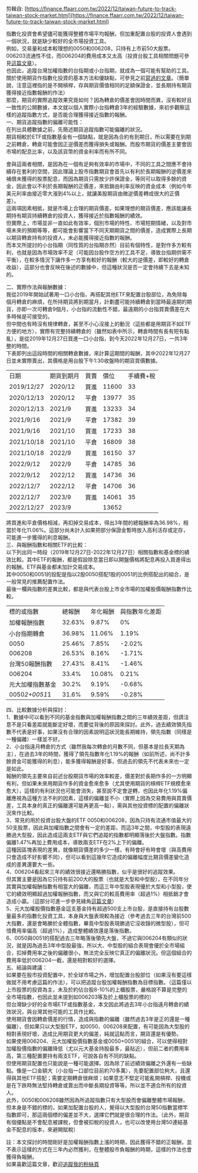 剪輯自: [https://finance.ffaarr.com.tw/2022/12/taiwan-future-to-track-taiwan-stock-market.html](https://finance.ffaarr.com.tw/2022/12/taiwan-future-to-track-taiwan-stock-market.html)


指數化投資會希望儘可能獲得整體市場平均報酬，但加重配置台股的投資人會遇到一個狀況，就是缺少較好的全市場投資工具。  
例如，交易量和成本較理想的0050和006208，只持有上市前50大股票。006203流通性不佳，而006204的費用成本又太高（投資台股工具相關問題可參見[這篇文章](https://finance.ffaarr.com.tw/2019/03/taiwan-stock-index-etf.html)）。  
也因此，追蹤台灣加權指數的台指期或小台指期，就成為一個可能有幫助的工具。關於使用期貨作指數化投資的基本方法和優缺點，可參見之前[寫過的文章](https://www.facebook.com/StockVivaTaiwan/posts/380424646811024)。（簡單說，注意這裡指的是不開槓桿，存與期貨價值相同的足額保證金，並長期持有期貨獲得接近指數報酬的作法）  
那麼，期貨的實際追蹤效果究竟如何？因為轉倉的價差會因時間而異，沒有較好且一致性的公開數據，本文就以個人實際小台指轉倉3年的經驗數據，來初步觀察這樣的追蹤指數方式，是否能合理獲得接近指數的報酬。  
一、期貨追蹤指數的偏離可能性：  
在列出具體數據之前，先簡述期貨追蹤指數可能偏離的狀況。  
期貨相較於ETF或指數基金有一個缺點，就是因為合約有到期日，所以需要在到期之前轉倉，轉倉可能會因正逆價差而獲得損失或報酬。而股市期貨的價差主要會因市場的配息比率，以及該貨幣的資金利率而有所不同。
 
會與這兩者相關，是因為在一個有足夠有效率的市場中，不同的工具之間應不會持續存在套利的空間，因此理論上股市指數期貨會首先以有利於長期報酬的逆價差來補償未獲得的股票配息，而因為期貨只需放少許保證金，等同可以取得多餘的資金，因此會以不利於長期報酬的正價差，來抵銷由利率反映的資金成本（例如今年美元利率由接近零大漲到4%以上，就讓美股期貨由微逆價差轉成很大的正價差）。  
這兩項因素相抵，就是市場上合理的期貨價差。如果理想的期貨價差，應該能讓長期持有期貨持續轉倉的投資人，獲得接近於指數報酬的績效。  
但實際上，市場並非一直如此有效率，個別市場的特性、市場短期情緒，以及對市場未來的預期等等，都可能會影響當下不同天期期貨之間的價差，造成實際上長期以期貨轉倉持有的投資人，未必能獲得接近指數的報酬。  
而本文所提討的小台指期（同性質的台指期亦然）目前有個特性，是對作多方較有利，也就是因為市場效率不足（可能因台股作空方的工具不足，導致台指期供需不平衡），在較多情況下讓作多一方享有較好的報酬（較大的逆價差，即較好的轉倉收益），這部分也會反映在後述的數據中，但這種狀況是否一定會持續下去是未知的。
 
二、實際作法與報酬數據：  
我從2019年開始試著用一口小台指，再搭配其他ETF來配置台股部位，為免除每個月轉倉的麻煩，在所持期貨將到期當月，計劃盡可能持續轉倉到當時最遠期的期貨，亦即一次可轉倉9個月，小台指的流動性不錯，最遠期的小台指買賣價差在大多時候是可接受的。  
但中間也有時沒有規律轉倉，甚至不小心沒接上的動況（這些都是用期貨不如ETF方便的地方），實際有完整持續轉倉的（雖然如表中所示，轉倉時間有長有短有點亂），是從2019年12月27日買進一口小台指，到今天2022年12月27日，一共3年整的時間。  
下表即列出這段時間的相關轉倉數據，來計算這期間的報酬，其中2022年12月27日並未實際賣出，其價格是用台股下午1:30收盤時的期貨買價數據。

|   |   |   |   |   |
|---|---|---|---|---|
|日期|期貨到期月|買賣|價位|手續費+稅|
|2019/12/27|2020/12|買進|11600|33|
|2020/12/13|2020/12|平倉|13977|35|
|2020/12/13|2021/9|買進|13233|34|
|2021/9/16|2021/9|平倉|17382|39|
|2021/9/16|2021/10|買進|17233|38|
|2021/10/18|2021/10|平倉|16809|38|
|2021/10/18|2022/9|買進|16150|37|
|2022/9/12|2022/9|平倉|14785|36|
|2022/9/12|2022/12|買進|14736|36|
|2022/12/7|2022/12|平倉|14706|36|
|2022/12/7|2023/9|買進|14061|35|
|2022/12/27|2023/9||13652||

將買進和平倉價格相減，再扣掉交易成本，得出3年間的總報酬率為36.98%，相當於年化11.06%。這部分尚未計入如果把部分保證金暫時放入高利活存或定存，可能進一步獲得的利息報酬。  
三、與報酬指數和相關ETF的比較：  
以下列出同一時段（2019年12月27日-2022年12月27日）相關指數和基金標的績效比較。其中ETF的報酬，都是假設除息當日即以開盤價格將配息再投入買進得出的報酬。ETF與基金都未加計交易成本。  
其中0050和0051的投配是指以2股0050搭配1股的0051的比例搭配出的組合，是一般常見的推薦配置作法。  
最後一欄與指數的差異比較，都是與代表台股上市全市場的加權股價報酬指數作比較。

|   |   |   |   |
|---|---|---|---|
|標的或指數|總報酬|年化報酬|與指數年化差距|
|加權報酬指數|32.63%|9.87%|0%|
|小台指期轉倉|36.98%|11.06%|1.19%|
|0050|25.46%|7.85%|-2.02%|
|006208|26.53%|8.16%|-1.71%|
|台灣50報酬指數|27.43%|8.41%|-1.46%|
|006204|33.4%|10.08%|0.21%|
|元大加權指數基金|30.2%|9.19%|-0.68%|
|0050*2+0051*1|31.6%|9.59%|-0.28%|
 
四、比較數據分析與探討：  
1、數據中可以看到不同的基金指數與加權報酬指數之間的三年績效差距，但請注意不是只看差距就能斷定好壞，而要從背後的原因來探討。此外，過去績效領先指數不代表是好事，如果沒有合理的因素說明這狀況能長期維持，領先指數（同樣是一種偏離）一樣並不好。  
2、小台指遠月轉倉的方式（雖然我每次轉倉的月數不同，但基本是拉長天期為主），在過去3年的時間，獲得了領先指數年化1.19%的報酬（如前所述，尚不計多餘資金可能獲得的利息），能多獲得報酬是好事，但過去的領先不代表未來也一定是如此。  
報酬的領先主要來自前述台股期貨市場的效率較差，價差對於長期作多的一方明顯有利，但如果未來用期貨作多的資金愈來愈多（尤其使用期貨的槓桿ETF規模愈來愈大），這樣的有利狀況也可能會消失，甚至說不定會逆轉，也因此年化1.19%偏離應視為這種方法不利的因素，這樣的偏離並不小（實際上因為交易費用與買賣價差，工具本身的真正的偏離還可能再更高一點），需與其他投資標的配置的偏離狀況來作比較。  
3、常見的用於投資台股大盤的ETF 0050和006208，因為只持有流通市值最大的50支股票，因此與加權指數之間會有一定的差距，而這3年之間，中型股的表現遠勝過大型股，因此造成這兩支ETF與它們追蹤的指數都明顯落後於大盤指數。指數偏離1.47%再加上費用成本，導致兩支ETF在2%上下的偏離。  
這種因區塊表現的差異，就像期貨價差的多少一樣，有時會好有時會壞（與高費用只會造成不好影響不同），但可以看到這幾年它造成的偏離幅度比期貨價差變化造成的差異還要大一些。  
4、006204看起來三年的績效很接近還略勝指數，似乎是很好的追蹤效果。  
但其實主要是因為它只持有前200大的股票（也就是大型和中型股），在不同年分其實與加權報酬指數有相當大的偏離，而這三年中型股表現優於大型和小型股，使它的績效明顯超過加權報酬指數，而又與它的較高費用率（超過1%）相抵銷才會造成小贏。（這部分可進一步參見綠角[這篇文章](http://greenhornfinancefootnote.blogspot.com/2022/06/etf0062042022.html)）  
5、元大加權股價指數基金這支基金持有超過500支上市台股，是直接持有台股數量最多的指數化投資工具，本身與大盤表現較為接近（參考過去三年的台灣前500大指數，還是會略勝於全體指數，畢竟中型股表現勝過它沒收錄的微型股），但可惜費用率偏高（超過1%），造成整體績效還是落後指數。  
6、0050與0051的搭配過去三年略落後領先大盤，不過它與006204有類似的狀況，就是因為過去3年中型股最強，所以大、中型股的組合表現會優於全市場組合，扣掉費用率之後的偏離很小，無法完全反映它真正的偏離狀況。但這個組合的費用率低於006204一截，還是相對較好的選擇。  
五、結論與建議：  
如果要在股市投資配置中，於全球市場之外，增加配置台股部位（如果沒有要這樣做就不用考慮這篇的作法），可以把追蹤台股加權報酬指數為目標指數。（這篇僅以上市股票的投資為主，未及於約佔台股8-10%的上櫃股票，嚴格說不算是完整的全市場指數，也因此並未提到如006203等及於上櫃股票的標的）  
但台灣缺少好的全市場ETF或指數基金，本文因此將過去3年小台指遠月轉倉的績效狀況，與台灣其他可能的工具作比較。  
使用期貨會因轉倉價差的行情，造成與指數的偏離（雖然過去3年是正的還是一種偏離），但如果只以大型股ETF，如0050、006208來配置，有可能因為大型股的相對表現好壞，造成比用期貨更大的偏差，純就這點而言，期貨還是有優勢。  
如果使用006204、元大加權股價指數基金或0050+0051的組合，可以使得相對加權股價指數的偏離降低（尤以元大基金持股最多，最貼近），但前二者的費用率高，第三種配置要持有兩支ETF，可說各自有不同的缺點。  
但使用期貨配置也只能說是一種可能選擇。因為除了前述績效偏離之外還有一些缺點。像是一口金額大（小台指一口部位目前約70多萬），先要配置部位夠大，且還得與其他ETF搭配；需要定期轉倉很麻煩；如果意志不堅定可能亂開槓桿、投機或是在下跌時無法堅持轉倉或賣出而中斷長期投資等等。所以並不適合所有的投資人。  
此外，0050和006208雖然因為所追蹤指數只有大型股而會偏離整體市場報酬，但本身是不錯的標的，如果加配置台股的人，覺得以大型股的台灣50指數當標竿指數即可，那這兩個標的偏差並不大，選擇它們就是很合理的作法。（此外，期貨有個優點是不會配息被課稅，但會被扣稅的投資人，也可以改使用台灣50連結基金不配息的版本，來避開賦稅）
 
註：本文探討的時間剛好是加權報酬指數上漲的時期，因此獲得不錯的正報酬，並不表示這樣的方式在三年內必然獲利，在整體股市負報酬的時期，這樣的作法也會獲得負報酬。  
如果喜歡這篇文章，歡迎[追蹤我的粉絲頁](https://www.facebook.com/FfaarrFinance)